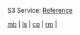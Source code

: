 S3 Service: [Reference](https://docs.aws.amazon.com/cli/latest/reference/s3)

[mb](https://docs.aws.amazon.com/cli/latest/reference/s3/mb.html) |
[ls](https://docs.aws.amazon.com/cli/latest/reference/s3/ls.html) |
[cp](https://docs.aws.amazon.com/cli/latest/reference/s3/cp.html) |
[rm](https://docs.aws.amazon.com/cli/latest/reference/s3/rm.html) |
